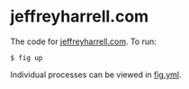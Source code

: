 jeffreyharrell.com
==================

The code for [jeffreyharrell.com](http://www.jeffreyharrell.com/). To run:

```shell
$ fig up
```

Individual processes can be viewed in [fig.yml](https://github.com/jeffharrell/jeffreyharrell.com/blob/master/fig.yml).
